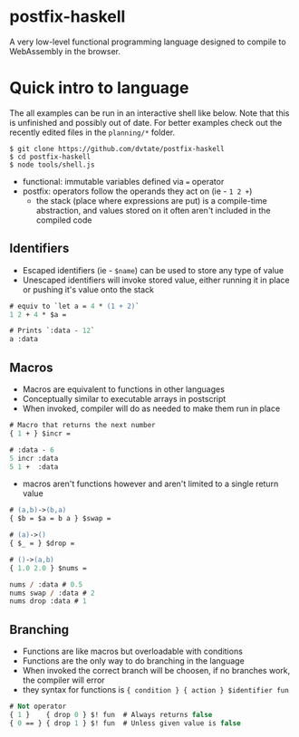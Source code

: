 # postfix-haskell
A very low-level functional programming language designed to compile to WebAssembly in the browser.

# Quick intro to language
The all examples can be run in an interactive shell like below. Note that this is unfinished and possibly out of date. For better examples check out the recently edited files in the `planning/*` folder.
```
$ git clone https://github.com/dvtate/postfix-haskell
$ cd postfix-haskell
$ node tools/shell.js
```
- functional: immutable variables defined via `=` operator
- postfix: operators follow the operands they act on (ie - `1 2 +`)
    + the stack (place where expressions are put) is a compile-time abstraction, and values stored on it often aren't included in the compiled code

## Identifiers
- Escaped identifiers (ie - `$name`) can be used to store any type of value
- Unescaped identifiers will invoke stored value, either running it in place or pushing it's value onto the stack
```ps
# equiv to `let a = 4 * (1 + 2)`
1 2 + 4 * $a =

# Prints `:data - 12`
a :data
```

## Macros
- Macros are equivalent to functions in other languages
- Conceptually similar to executable arrays in postscript
- When invoked, compiler will do as needed to make them run in place
```ps
# Macro that returns the next number
{ 1 + } $incr =

# :data - 6
5 incr :data
5 1 +  :data
```

- macros aren't functions however and aren't limited to a single return value
```ps
# (a,b)->(b,a)
{ $b = $a = b a } $swap =

# (a)->()
{ $_ = } $drop =

# ()->(a,b)
{ 1.0 2.0 } $nums =

nums / :data # 0.5
nums swap / :data # 2
nums drop :data # 1
```

## Branching
- Functions are like macros but overloadable with conditions
- Functions are the only way to do branching in the language
- When invoked the correct branch will be choosen, if no branches work, the compiler will error
- they syntax for functions is `{ condition } { action } $identifier fun`
```ps
# Not operator
{ 1 }    { drop 0 } $! fun	# Always returns false
{ 0 == } { drop 1 } $! fun	# Unless given value is false
```